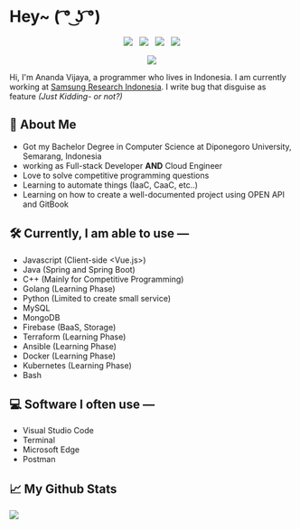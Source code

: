 # Hey~ ( ͡° ͜ʖ ͡°)
<div align="center">
  
  [<img src="https://img.shields.io/badge/linkedin-4A4A4A?style=for-the-badge&logo=linkedin">](https://www.linkedin.com/in/anandavj/)&nbsp;&nbsp;
  [<img src="https://img.shields.io/badge/Gitlab-4A4A4A?style=for-the-badge&logo=gitlab&logoColor=white">](https://gitlab.com/anandavj/)&nbsp;&nbsp;
  [<img src="https://img.shields.io/badge/Hackerrank-4A4A4A?style=for-the-badge&logo=hackerrank&logoColor=black">](https://www.hackerrank.com/anandavj)&nbsp;&nbsp;
  [<img src="https://img.shields.io/badge/Leetcode-4A4A4A?style=for-the-badge&logo=leetcode">](https://www.leetcode.com/shininga/)
  
</div>


<p align="center">
  <img src="https://github-readme-streak-stats.herokuapp.com/?user=anandavj&theme=dark"/>
</p>

Hi,
I'm Ananda Vijaya, a programmer who lives in Indonesia. I am currently working at [Samsung Research Indonesia](https://www.samsung.com/id/srin/). I write bug that disguise as feature _(Just Kidding- or not?)_

## 💬 About Me
- Got my Bachelor Degree in Computer Science at Diponegoro University, Semarang, Indonesia
- working as Full-stack Developer **AND** Cloud Engineer
- Love to solve competitive programming questions
- Learning to automate things (IaaC, CaaC, etc..)
- Learning on how to create a well-documented project using OPEN API and GitBook

## 🛠️ Currently, I am able to use —
- Javascript (Client-side <Vue.js>)
- Java (Spring and Spring Boot)
- C++ (Mainly for Competitive Programming)
- Golang (Learning Phase)
- Python (Limited to create small service)
- MySQL
- MongoDB
- Firebase (BaaS, Storage)
- Terraform (Learning Phase)
- Ansible (Learning Phase)
- Docker (Learning Phase)
- Kubernetes (Learning Phase)
- Bash

## ‍💻 Software I often use —
- Visual Studio Code
- Terminal
- Microsoft Edge
- Postman

## 📈 My Github Stats
<img src="https://github-readme-stats.vercel.app/api?username=anandavj&show_icons=true&theme=dark"/>
